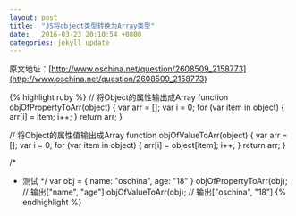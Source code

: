 ```yaml
---
layout: post
title:  "JS将object类型转换为Array类型"
date:   2016-03-23 20:10:54 +0800
categories: jekyll update
---
```

原文地址：[http://www.oschina.net/question/2608509_2158773](http://www.oschina.net/question/2608509_2158773)

{% highlight ruby %}
// 将Object的属性输出成Array
function objOfPropertyToArr(object) {
    var arr = [];
    var i = 0;
    for (var item in object) {
        arr[i] = item;
        i++;
    }
    return arr;
}
 
// 将Object的属性值输出成Array
function objOfValueToArr(object) {
    var arr = [];
    var i = 0;
    for (var item in object) {
        arr[i] = object[item];
        i++;
    }
    return arr;
}
 
/* 
* 测试
*/
var obj = {
    name: "oschina",
    age: "18"
}
objOfPropertyToArr(obj); // 输出["name", "age"]
objOfValueToArr(obj); // 输出["oschina", "18"]
{% endhighlight %}
